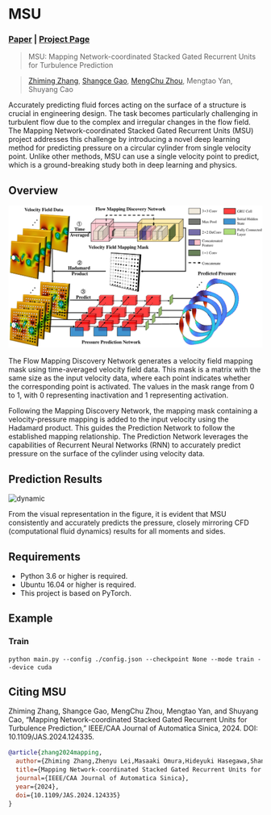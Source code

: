 # MSU
### [Paper](https://www.ieee-jas.net/en/article/id/41a2b1a3-7c6c-4bce-8dd3-c76813e64c69) | [Project Page](https://github.com/zhangzm0128/MSU) 

> MSU: Mapping Network-coordinated Stacked Gated Recurrent Units for Turbulence Prediction

> [Zhiming Zhang](https://zhangzm0128.github.io/), [Shangce Gao](https://toyamaailab.github.io/), [MengChu Zhou](https://scholar.google.com/citations?user=KUkpv6oAAAAJ&hl=zh-CN), Mengtao Yan, Shuyang Cao

Accurately predicting fluid forces acting on the surface of a structure is crucial in engineering design. The task becomes particularly challenging in turbulent flow due to the complex and irregular changes in the flow field. The Mapping Network-coordinated Stacked Gated Recurrent Units (MSU) project addresses this challenge by introducing a novel deep learning method for predicting pressure on a circular cylinder from single velocity point. Unlike other methods, MSU can use a single velocity point to predict, which is a ground-breaking study both in deep learning and physics.

## Overview
![framework](./image/framework.png)

The Flow Mapping Discovery Network generates a velocity field mapping mask using time-averaged velocity field data. This mask is a matrix with the same size as the input velocity data, where each point indicates whether the corresponding point is activated. The values in the mask range from 0 to 1, with 0 representing inactivation and 1 representing activation.

Following the Mapping Discovery Network, the mapping mask containing a velocity-pressure mapping is added to the input velocity using the Hadamard product. This guides the Prediction Network to follow the established mapping relationship. The Prediction Network leverages the capabilities of Recurrent Neural Networks (RNN) to accurately predict pressure on the surface of the cylinder using velocity data.

## Prediction Results
![dynamic](./image/dynamic.gif)

From the visual representation in the figure, it is evident that MSU consistently and accurately predicts the pressure, closely mirroring CFD (computational fluid dynamics) results for all moments and sides.


## Requirements

* Python 3.6 or higher is required.
* Ubuntu 16.04 or higher is required.
* This project is based on PyTorch.


## Example

### Train

```shell
python main.py --config ./config.json --checkpoint None --mode train --device cuda
```

## Citing MSU
Zhiming Zhang, Shangce Gao, MengChu Zhou, Mengtao Yan, and Shuyang Cao, “Mapping Network-coordinated Stacked Gated Recurrent Units for Turbulence Prediction,” IEEE/CAA Journal of Automatica Sinica, 2024. DOI: 10.1109/JAS.2024.124335.
```bib
@article{zhang2024mapping,
  author={Zhiming Zhang,Zhenyu Lei,Masaaki Omura,Hideyuki Hasegawa,Shangce Gao},
  title={Mapping Network-coordinated Stacked Gated Recurrent Units for Turbulence Prediction},
  journal={IEEE/CAA Journal of Automatica Sinica},  
  year={2024},
  doi={10.1109/JAS.2024.124335}
}
```
